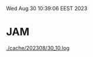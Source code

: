 Wed Aug 30 10:39:06 EEST 2023
# JAM
<a href='./cache/202308/30_10.log'>./cache/202308/30_10.log</a>
